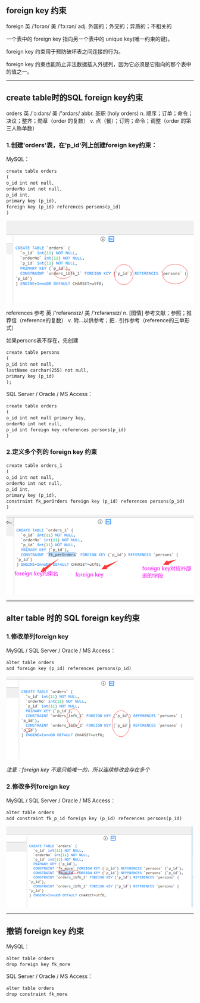 ## foreign key 约束

foreign 英 /ˈfɒrən/  美 /ˈfɔːrən/ adj. 外国的；外交的；异质的；不相关的

一个表中的 foreign key 指向另一个表中的 unique key(唯一约束的键)。

foreign key 约束用于预防破坏表之间连接的行为。

foreign key 约束也能防止非法数据插入外键列，因为它必须是它指向的那个表中的值之一。

---
## create table时的SQL foreign key约束

orders 英 /'ɔːdərs/  美 /'ɔrdərs/ abbr. 圣职 (holy orders) n. 顺序；订单；命令；决议；整齐；勋章（order 的复数） v. 点（餐）；订购；命令；调整（order 的第三人称单数）

### 1.创建'orders'表，在'p_id'列上创建foreign key约束：
MySQL：
```MySql
create table orders
(
o_id int not null,
orderNo int not null,
p_id int,
primary key (p_id),
foreign key (p_id) references persons(p_id)
)
```
<img src='./img/constraint_foreign_key.png' />

references 参考 英 /'refərənsɪz/  美 /'rɛfərənsɪz/ n. [图情] 参考文献；参照；推荐信（reference的复数） v. 附…以供参考；把…引作参考（reference的三单形式）

如果persons表不存在，先创建
```MySql
create table persons
(
p_id int not null,
lastName carchar(255) not null,
primary key (p_id)
);
```

SQL Server / Oracle / MS Access：
```MySql
create table orders
(
o_id int not null primary key,
orderNo int not null,
p_id int foreign key references persons(p_id)
)
```


### 2.定义多个列的 foreign key 约束
```MySql
create table orders_1
(
o_id int not null,
orderNo int not null,
p_id int,
primary key (p_id),
constraint fk_perOrders foreign key (p_id) references persons(p_id)
)
```
<img src='./img/constraint_foreign_key_more.png' />

---
## alter table 时的 SQL foreign key约束

### 1.修改单列foreign key
MySQL / SQL Server / Oracle / MS Access：
```MySql
alter table orders
add foreign key (p_id) references persons(p_id)
```
<img src='./img/constraint_foreign_key_alter.png' />

*注意：foreign key 不是只能唯一的，所以连续修改会存在多个*

### 2.修改多列foreign key
MySQL / SQL Server / Oracle / MS Access：
```MySql
alter table orders
add constraint fk_p_id foreign key (p_id) references persons(p_id)
```
<img src='./img/constraint_foreign_key_alter_more.png' />


---
## 撤销 foreign key 约束

MySQL：
```MySql
alter table orders
drop foreign key fk_more
```

SQL Server / Oracle / MS Access：
```MySql
alter table orders
drop constraint fk_more
```
